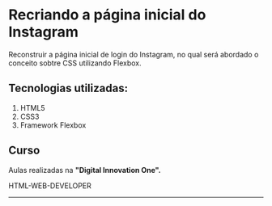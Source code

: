# Recriando a página inicial do Instagram

Reconstruir a página inicial de login do Instagram, no qual será abordado o conceito sobtre CSS utilizando Flexbox.

## Tecnologias utilizadas:
1. HTML5
1. CSS3
1. Framework Flexbox

## Curso
Aulas realizadas na **"Digital Innovation One".** 
<p>HTML-WEB-DEVELOPER</p>

___
